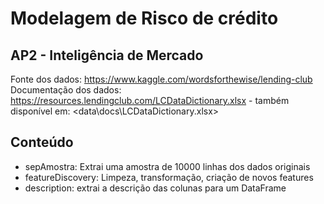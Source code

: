 # Modelagem de Risco de crédito

## AP2 - Inteligência de Mercado

Fonte dos dados: <https://www.kaggle.com/wordsforthewise/lending-club>
Documentação dos dados: <https://resources.lendingclub.com/LCDataDictionary.xlsx>
    - também disponível em: <data\docs\LCDataDictionary.xlsx>

## Conteúdo

- sepAmostra: Extrai uma amostra de 10000 linhas dos dados originais
- featureDiscovery: Limpeza, transformação, criação de novos features
- description: extrai a descrição das colunas para um DataFrame
